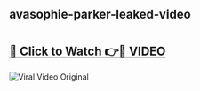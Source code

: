 ## avasophie-parker-leaked-video 

# <h2><a href="http://freeplayer.one?title=avasophie-parker-leaked-video&ref=21J">🔗 Click to Watch 👉🔴 VIDEO</a></h2>

<a href="http://freeplayer.one?title=avasophie-parker-leaked-video&ref=21J" rel="nofollow" data-target="animated-image.originalLink"><img src="https://i.ibb.co.com/xMMVF88/686577567.gif" alt="Viral Video Original" style="max-width: 100%; display: inline-block;" data-target="animated-image.originalImage"></a>

